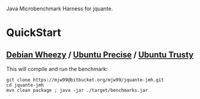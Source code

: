 Java Microbenchmark Harness for jquante.

# QuickStart #

## [Debian Wheezy](http://www.debian.org/releases/wheezy/) / [Ubuntu Precise](http://releases.ubuntu.com/precise/) / [Ubuntu Trusty](http://releases.ubuntu.com/trusty/)

This will compile and run the benchmark:

    git clone https://mjw99@bitbucket.org/mjw99/jquante-jmh.git
    cd jquante-jmh
    mvn clean package ; java -jar ./target/benchmarks.jar